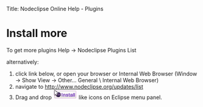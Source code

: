 Title:  Nodeclipse Online Help - Plugins  

# Install more

To get more plugins Help -> Nodeclipse Plugins List

alternatively:

1. click link below, or open your browser or Internal Web Browser (Window -> Show View -> Other... General \ Internal Web Browser)
2. navigate to <http://www.nodeclipse.org/updates/list>
3. Drag and drop <a href="http://marketplace.eclipse.org/marketplace-client-intro?mpc_install=759140">
<img src="images/installbutton.png"></a> like icons on Eclipse menu panel. 
